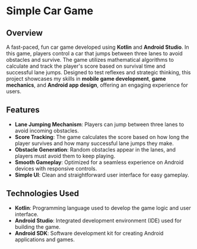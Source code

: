 # Simple Car Game

## Overview

A fast-paced, fun car game developed using **Kotlin** and **Android Studio**. In this game, players control a car that jumps between three lanes to avoid obstacles and survive. The game utilizes mathematical algorithms to calculate and track the player's score based on survival time and successful lane jumps. Designed to test reflexes and strategic thinking, this project showcases my skills in **mobile game development**, **game mechanics**, and **Android app design**, offering an engaging experience for users.

## Features

- **Lane Jumping Mechanism**: Players can jump between three lanes to avoid incoming obstacles.
- **Score Tracking**: The game calculates the score based on how long the player survives and how many successful lane jumps they make.
- **Obstacle Generation**: Random obstacles appear in the lanes, and players must avoid them to keep playing.
- **Smooth Gameplay**: Optimized for a seamless experience on Android devices with responsive controls.
- **Simple UI**: Clean and straightforward user interface for easy gameplay.

## Technologies Used

- **Kotlin**: Programming language used to develop the game logic and user interface.
- **Android Studio**: Integrated development environment (IDE) used for building the game.
- **Android SDK**: Software development kit for creating Android applications and games.
